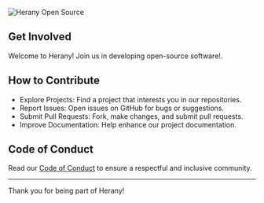 ![Herany Open Source](https://www.herany.net/Logo2Transparent.png)

## Get Involved

Welcome to Herany! Join us in developing open-source software!.

## How to Contribute

- Explore Projects: Find a project that interests you in our repositories.
- Report Issues: Open issues on GitHub for bugs or suggestions.
- Submit Pull Requests: Fork, make changes, and submit pull requests.
- Improve Documentation: Help enhance our project documentation.

## Code of Conduct

Read our [Code of Conduct](https://developer.herany.net/opensource/code-of-conduct) to ensure a respectful and inclusive community.

----

Thank you for being part of Herany!
